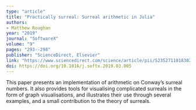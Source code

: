 ```yaml
---
type: "article"
title: "Practically surreal: Surreal arithmetic in Julia"
authors:
- Matthew Roughan
year: "2019"
journal: "SoftwareX"
volume: "9"
pages: "293--298"
publisher: "ScienceDirect, Elsevier"
link: "https://www.sciencedirect.com/science/article/pii/S2352711018302152"
doi: https://doi.org/10.1016/j.softx.2019.03.005
---
```

This paper presents an implementation of arithmetic on Conway’s surreal numbers. It also provides tools for visualising complicated surreals in the form of graph visualisations, and illustrates their use through several examples, and a small contribution to the theory of surreals.
